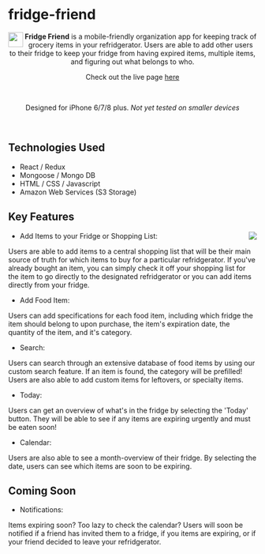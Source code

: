# fridge-friend

<img align="left" src="https://fridge-friend-seeds.s3-us-west-1.amazonaws.com/fridge.svg" height="30px" width="30px">
  
<p align="center"><b>Fridge Friend</b> is a mobile-friendly organization app for keeping track of grocery items in your refridgerator. Users are able to add other users to their fridge to keep your fridge from having expired items, multiple items, and figuring out what belongs to who.
<br>
<p align="center">Check out the live page <a href="https://fridgefriend-janh.herokuapp.com/">here</a></p>
<br>
<p align="center">Designed for iPhone 6/7/8 plus. <i>Not yet tested on smaller devices</i></p>
<br>
  
## Technologies Used

- React / Redux
- Mongoose / Mongo DB
- HTML / CSS / Javascript
- Amazon Web Services (S3 Storage)

## Key Features
 <img align="right" src="https://fridge-friend-seeds.s3-us-west-1.amazonaws.com/add_item_gif.gif">

- Add Items to your Fridge or Shopping List:

Users are able to add items to a central shopping list that will be their main source of truth for which items to buy for a particular refridgerator. If you've already bought an item, you can simply check it off your shopping list for the item to go directly to the designated refridgerator or you can add items directly from your fridge.

- Add Food Item:

Users can add specifications for each food item, including which fridge the item should belong to upon purchase, the item's expiration date, the quantity of the item, and it's category.

- Search:

Users can search through an extensive database of food items by using our custom search feature. If an item is found, the category will be prefilled! Users are also able to add custom items for leftovers, or specialty items. 

- Today:

Users can get an overview of what's in the fridge by selecting the 'Today' button. They will be able to see if any items are expiring urgently and must be eaten soon!

- Calendar:

Users are also able to see a month-overview of their fridge. By selecting the date, users can see which items are soon to be expiring.

## Coming Soon

- Notifications:

Items expiring soon? Too lazy to check the calendar? Users will soon be notified if a friend has invited them to a fridge, if you items are expiring, or if your friend decided to leave your refridgerator. 
